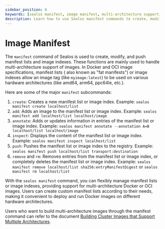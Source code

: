 ```yaml
---
sidebar_position: 6
keywords: [sealos manifest, image manifest, multi-architecture support, Docker images, OCI images, manifest list, image index, container registry, image management, cross-platform deployment]
description: Learn how to use Sealos manifest commands to create, modify, and push multi-architecture image manifests for flexible Docker and OCI image management across platforms.
---
```


# Image Manifest

The `manifest` command of Sealos is used to create, modify, and push manifest lists and image indexes. These functions
are mainly used to handle multi-architecture support of images. In Docker and OCI image specifications, manifest lists (
also known as "fat manifests") or image indexes allow an image tag (like `myimage:latest`) to be used on various
hardware architectures (like amd64, arm64, ppc64le, etc.).

Here are some of the major `manifest` subcommands:

1. `create`: Creates a new manifest list or image index. Example: `sealos manifest create localhost/list`
2. `add`: Adds an image to the manifest list or image index. Example:
   `sealos manifest add localhost/list localhost/image`
3. `annotate`: Adds or updates information in entries of the manifest list or image index. Example:
   `sealos manifest annotate --annotation A=B localhost/list localhost/image`
4. `inspect`: Displays the content of the manifest list or image index. Example:
   `sealos manifest inspect localhost/list`
5. `push`: Pushes the manifest list or image index to the registry. Example:
   `sealos manifest push localhost/list transport:destination`
6. `remove` and `rm`: Removes entries from the manifest list or image index, or completely deletes the manifest list or
   image index. Example: `sealos manifest remove localhost/list sha256:entryManifestDigest` or
   `sealos manifest rm localhost/list`

With the `sealos manifest` command, you can flexibly manage manifest lists or image indexes, providing support for
multi-architecture Docker or OCI images. Users can create custom manifest lists according to their needs, making it
convenient to deploy and run Docker images on different hardware architectures.

Users who want to build multi-architecture images through the manifest command can refer to the
document [Building Cluster Images that Support Multiple Architectures](/self-hosting/lifecycle-management/operations/build-image/build-multi-arch-image.md).
